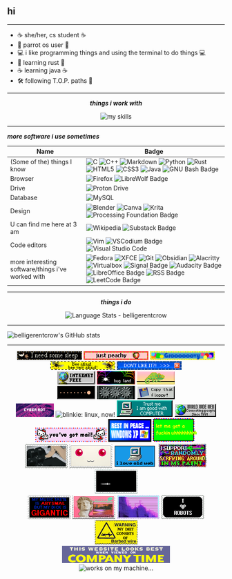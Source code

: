 ## hi
***

* ☕ she/her, cs student ☕
* 💾 parrot os user 💾
* 💻 i like programming things and using the terminal to do things 💻
* 🦀 learning rust 🦀
* ☕ learning java ☕
* 🛠️ following T.O.P. paths 🧰

***

<div align="center">
  
   ***things i work with*** <br>
  
<img alt="my skills" src="https://skillicons.dev/icons?i=bash,c,cpp,html,css,py,discord,git,linux,vim,java,vscodium,processing,rust,obsidian,mysql&perline=4"/>
</div>

***
  ***more software i use sometimes*** <br>

Name | Badge
--- | ---
(Some of the) things I know | ![C](https://img.shields.io/badge/c-%2300599C.svg?style=for-the-badge&logo=c&logoColor=white) ![C++](https://img.shields.io/badge/c++-%2300599C.svg?style=for-the-badge&logo=c%2B%2B&logoColor=white) ![Markdown](https://img.shields.io/badge/markdown-%23000000.svg?style=for-the-badge&logo=markdown&logoColor=white) ![Python](https://img.shields.io/badge/Python-FFD43B?style=for-the-badge&logo=python&logoColor=blue) ![Rust](https://img.shields.io/badge/Rust-black?style=for-the-badge&logo=rust&logoColor=#E57324) ![HTML5](https://img.shields.io/badge/HTML5-E34F26?style=for-the-badge&logo=html5&logoColor=white) ![CSS3](https://img.shields.io/badge/CSS3-1572B6?style=for-the-badge&logo=css3&logoColor=white) ![Java](https://img.shields.io/badge/java-orange?style=for-the-badge&labelColor=orange) ![GNU Bash Badge](https://img.shields.io/badge/GNU%20Bash-4EAA25?logo=gnubash&logoColor=fff&style=for-the-badge)
Browser | ![Firefox](https://img.shields.io/badge/Firefox-FF7139?style=for-the-badge&logo=Firefox-Browser&logoColor=white) ![LibreWolf Badge](https://img.shields.io/badge/LibreWolf-00ACFF?logo=librewolf&logoColor=fff&style=for-the-badge)
Drive | ![Proton Drive](https://img.shields.io/badge/Proton%20Drive-6d4aff?style=for-the-badge&logo=proton%20drive&logoColor=white)
Database | ![MySQL](https://img.shields.io/badge/mysql-%2300f.svg?style=for-the-badge&logo=mysql&logoColor=white)
Design | ![Blender](https://img.shields.io/badge/blender-%23F5792A.svg?style=for-the-badge&logo=blender&logoColor=white) ![Canva](https://img.shields.io/badge/Canva-%2300C4CC.svg?style=for-the-badge&logo=Canva&logoColor=white) ![Krita](https://img.shields.io/badge/Krita-203759?style=for-the-badge&logo=krita&logoColor=EEF37B) ![Processing Foundation Badge](https://img.shields.io/badge/Processing%20Foundation-069?logo=processingfoundation&logoColor=fff&style=for-the-badge)
U can find me here at 3 am | ![Wikipedia](https://img.shields.io/badge/Wikipedia-%23000000.svg?style=for-the-badge&logo=wikipedia&logoColor=white) ![Substack Badge](https://img.shields.io/badge/Substack-FF6719?logo=substack&logoColor=fff&style=for-the-badge)
Code editors | ![Vim](https://img.shields.io/badge/VIM-%2311AB00.svg?style=for-the-badge&logo=vim&logoColor=white) ![VSCodium Badge](https://img.shields.io/badge/VSCodium-2F80ED?logo=vscodium&logoColor=fff&style=for-the-badge) ![Visual Studio Code](https://img.shields.io/badge/Visual%20Studio%20Code-0078d7.svg?style=for-the-badge&logo=visual-studio-code&logoColor=white) 
more interesting software/things i've worked with | ![Fedora](https://img.shields.io/badge/Fedora-51A2DA?style=for-the-badge&logo=fedora&logoColor=white) ![XFCE](https://img.shields.io/badge/XFCE-%232284F2.svg?style=for-the-badge&logo=xfce&logoColor=white) ![Git](https://img.shields.io/badge/git-%23F05033.svg?style=for-the-badge&logo=git&logoColor=white) ![Obsidian](https://img.shields.io/badge/Obsidian-483699?style=for-the-badge&logo=Obsidian&logoColor=white) ![Alacritty](https://img.shields.io/badge/alacritty-F46D01?style=for-the-badge&logo=alacritty&logoColor=white) ![Virtualbox](https://img.shields.io/badge/VirtualBox-21416b?style=for-the-badge&logo=VirtualBox&logoColor=white) ![Signal Badge](https://img.shields.io/badge/Signal-3A76F0?logo=signal&logoColor=fff&style=for-the-badge) ![Audacity Badge](https://img.shields.io/badge/Audacity-00C?logo=audacity&logoColor=fff&style=for-the-badge) ![LibreOffice Badge](https://img.shields.io/badge/LibreOffice-18A303?logo=libreoffice&logoColor=fff&style=for-the-badge) ![RSS Badge](https://img.shields.io/badge/RSS-FFA500?logo=rss&logoColor=fff&style=for-the-badge) ![LeetCode Badge](https://img.shields.io/badge/LeetCode-FFA116?logo=leetcode&logoColor=fff&style=for-the-badge)

***


<div align="center">
  
   ***things i do*** <br>

  <img alt="Language Stats - belligerentcrow" src="https://github-readme-stats.vercel.app/api/top-langs/?username=belligerentcrow&hide_border=true&theme=tokyonight" />
</div>

***

![belligerentcrow's GitHub stats](https://github-readme-stats.vercel.app/api?username=belligerentcrow&show_icons=true&theme=merko)

***

<div align="center">

<img alt="tiny blinkie: i need some sleep..." src="https://raw.githubusercontent.com/belligerentcrow/belligerentcrow/main/assets/blink63.gif"/> <img alt="tiny blinkie: just peachy!" src="https://raw.githubusercontent.com/belligerentcrow/belligerentcrow/main/assets/peach.gif"/> <img alt="tiny blinkie: grooooovy!" src="https://raw.githubusercontent.com/belligerentcrow/belligerentcrow/main/assets/tumblr_inline_pcjgeoHA4m1vss73l_1280.gif"/> <br><img alt="tiny blinkie: bee afraid!" src="https://raw.githubusercontent.com/belligerentcrow/belligerentcrow/main/assets/tumblr_p8dd1tGijC1tganp7o2_250.gif"/> <img alt="tiny blinkie: don't like it? exit" src="https://raw.githubusercontent.com/belligerentcrow/belligerentcrow/main/assets/tumblr_static_5h66wf2omuosk4g44844kk4c0.gif"/>
<br>
<img alt="blinkie: internet free!" src="https://raw.githubusercontent.com/belligerentcrow/belligerentcrow/main/assets/263gggk.gif"/> 
<img alt="blinkie: bug land, with a little spider" src="https://raw.githubusercontent.com/belligerentcrow/belligerentcrow/main/assets/bugland.gif"/> <img alt="blinkie: a little chameleon dancing" src="https://raw.githubusercontent.com/belligerentcrow/belligerentcrow/main/assets/chameleonbutton.gif"/> <br>
<img alt="blinkie: pacman eating a ghost" src="https://raw.githubusercontent.com/belligerentcrow/belligerentcrow/main/assets/classicgaming.gif"/> 
<img alt="blinkie: three cogs turning" src="https://raw.githubusercontent.com/belligerentcrow/belligerentcrow/main/assets/cogs.gif"/> 
<img alt="blinkie: copy that floppy disk!" src="https://raw.githubusercontent.com/belligerentcrow/belligerentcrow/main/assets/copy_floppy.gif"/> <br>
<img alt="blinkie: cyber rot, typing..." src="https://raw.githubusercontent.com/belligerentcrow/belligerentcrow/main/assets/cyberrot.gif"/> 
<img alt="blinkie: linux, now!" src="https://raw.githubusercontent.com/belligerentcrow/belligerentcrow/main/assets/linuxnow.gif"/> 
<img alt="blinkie: trust me im good with computer" src="https://raw.githubusercontent.com/belligerentcrow/belligerentcrow/main/assets/trustme.gif"/> <img alt="blinkie: internet, connecting people since 1991" src="https://raw.githubusercontent.com/belligerentcrow/belligerentcrow/main/assets/wwwbutton.gif"/>
<br>
<img alt="medium blinkie: hello kitty says you've got mail!" src="https://raw.githubusercontent.com/belligerentcrow/belligerentcrow/main/assets/tumblr_inline_p3vfcxwVJe1rv0j40_500.gif"/> <img alt="medium blinkie: RIP Windows XP you will be missed" src="https://raw.githubusercontent.com/belligerentcrow/belligerentcrow/main/assets/tumblr_p65xsqxXBo1te4ajdo4_100.gif"/> <img alt="postcard blinkie: let me get a fking uhhhhhh" src="https://raw.githubusercontent.com/belligerentcrow/belligerentcrow/main/assets/dbssspy-4b20ac02-5ca1-4f06-955d-fa8f50999493.png"/>
<br> 
<img alt="postcard blinkie: spamming the delete key, anime" src="https://raw.githubusercontent.com/belligerentcrow/belligerentcrow/main/assets/delete__stamp__by_ghoulpng-da64l7n.gif"/> <img alt="postcard blinkie: kyuubei's red eyes" src="https://raw.githubusercontent.com/belligerentcrow/belligerentcrow/main/assets/kyubey_stamp_by_death_summoner-d4omq88.png"/> <img alt="postcard blinkie: i love the old web" src="https://raw.githubusercontent.com/belligerentcrow/belligerentcrow/main/assets/old_web_stamp_by_vtge-dcgi6h4.png"/> <img alt="postcard blinkie: i support randomly screwing around in MS Paint!" src="https://raw.githubusercontent.com/belligerentcrow/belligerentcrow/main/assets/stamp__support_ms_paint_by_xxsomeoneelsexx.jpg"/> <img alt="postcard blinkie: BAD APPLE gif" src="https://raw.githubusercontent.com/belligerentcrow/belligerentcrow/main/assets/tumblr_inline_pe6lvyKkO11v11djx_1280.gif"/> <br> <img alt="postcard blinkie: my music taste is ABYSMAL but my dick is GIGANTIC" src="https://raw.githubusercontent.com/belligerentcrow/belligerentcrow/main/assets/tumblr_inline_plj6e2LxYb1vsqiz2_500.png"/> <img alt="postcard blinkie: vaporwave scenario" src="https://raw.githubusercontent.com/belligerentcrow/belligerentcrow/main/assets/tumblr_pbyzqd09lD1xzybrpo1_100.gif"/> <img alt="postcard blinkie: city landscape" src="https://raw.githubusercontent.com/belligerentcrow/belligerentcrow/main/assets/tumblr_pdu1u6f4Fy1wpplaao3_100.gif"/> <img alt="postcard blinkie: i love robots!" src="https://raw.githubusercontent.com/belligerentcrow/belligerentcrow/main/assets/tumblr_pi7cobtTob1xy0eh3o3_100.gif"/> <img alt="postcard blinkie: warning, my diet consists of barbed wire" src="https://raw.githubusercontent.com/belligerentcrow/belligerentcrow/main/assets/warning____barbed_wire_by_big_argonian.jpg"/>
<br>
<img alt="banner: this website looks best when viewed ON COMPANY TIME!" src="https://raw.githubusercontent.com/belligerentcrow/belligerentcrow/main/assets/lookbest.gif"/><br>
<img alt="works on my machine..." src="https://forthebadge.com/images/badges/works-on-my-machine.png"/>
</div>

